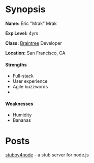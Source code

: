 Synopsis
========

__Name:__ Eric "Mrak" Mrak

__Exp Level:__ <span title="years">4yrs</span>

__Class:__ [Braintree](https://braintreepayments.com) Developer

__Location:__ San Francisco, CA

#### Strengths

- Full-stack
- User experience
- Agile buzzwords
- <i class="fa fa-linux"></i> <i class="fa fa-apple"></i> <i class="fa
  fa-windows"></i>

#### Weaknesses

- Humidity
- Bananas

Posts
=====

[stubby4node](/2012-10-09/stubby4node) - a stub server for node.js
